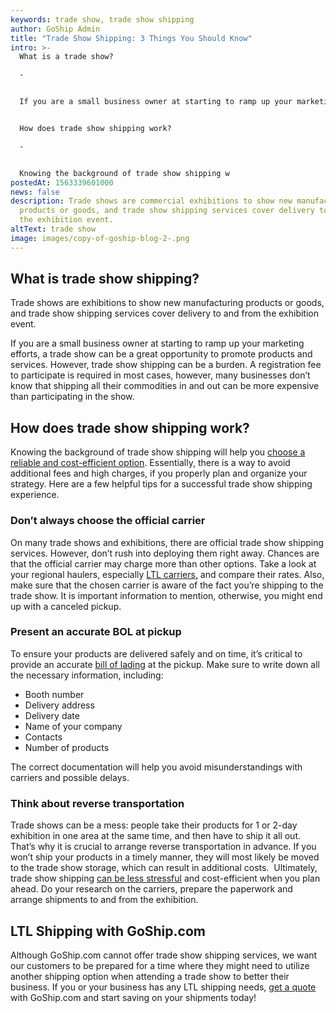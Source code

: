 ```yaml
---
keywords: trade show, trade show shipping
author: GoShip Admin
title: "Trade Show Shipping: 3 Things You Should Know"
intro: >-
  What is a trade show?

  -


  If you are a small business owner at starting to ramp up your marketing efforts, a trade show can be a great opportunity to promote products and services. However, trade show shipping can be a burden. A registration fee to participate is required in most cases, however, many businesses don’t know that shipping all their commodities in and out can be more expensive than participating in the show.  


  How does trade show shipping work?

  -


  Knowing the background of trade show shipping w
postedAt: 1563339601000
news: false
description: Trade shows are commercial exhibitions to show new manufacturing
  products or goods, and trade show shipping services cover delivery to and from
  the exhibition event.
altText: trade show
image: images/copy-of-goship-blog-2-.png
---
```

## **What is trade show shipping?**

Trade shows are exhibitions to show new manufacturing products or goods, and trade show shipping services cover delivery to and from the exhibition event. 

If you are a small business owner at starting to ramp up your marketing efforts, a trade show can be a great opportunity to promote products and services. However, trade show shipping can be a burden. A registration fee to participate is required in most cases, however, many businesses don’t know that shipping all their commodities in and out can be more expensive than participating in the show. 

## **How does trade show shipping work?**

Knowing the background of trade show shipping will help you [choose a reliable and cost-efficient option](https://www.huffpost.com/entry/how-to-save-on-trade-show-shipping_b_5a4cd29de4b06cd2bd03e394?guccounter=1&guce_referrer=aHR0cHM6Ly9zZWFyY2hsaWdodC5jb25kdWN0b3IuY29tLzE2NTUwL3dlYi1wcm9wZXJ0aWVzLzg0MTM0L3RvcGljcy82NDIwMjQ_cmFua1NvdXJjZUlkPTEmc2VlZFBocmFzZT10cmFkZStzaG93K3NoaXBwaW5nJmRhdGFiYXNlUmFua1NvdXJjZUlkPTE&guce_referrer_sig=AQAAAB6xoFjHg257bZham8ej9nb7CSuD2s6uGbkj-fC-7cDRZO215HTHfSCc92GGCf6oblVLK8zPwtpcHNm9S5_XgQKnLiPUq9-P6SzLM6dlHgRk-IGa6_gSeG4GT8-OYWZbDyE0MFv6zr228KbtksJnj89U7dNAptTMwEF2qD1gNlGt). Essentially, there is a way to avoid additional fees and high charges, if you properly plan and organize your strategy. Here are a few helpful tips for a successful trade show shipping experience. 

### **Don’t always choose the official carrier**

On many trade shows and exhibitions, there are official trade show shipping services. However, don’t rush into deploying them right away. Chances are that the official carrier may charge more than other options. Take a look at your regional haulers, especially [LTL carriers,](https://www.goship.com/blog/how-to-choose-the-right-ltl-carriers/) and compare their rates. Also, make sure that the chosen carrier is aware of the fact you’re shipping to the trade show. It is important information to mention, otherwise, you might end up with a canceled pickup. 

### **Present an accurate BOL at pickup**

To ensure your products are delivered safely and on time, it’s critical to provide an accurate [bill of lading](https://www.goship.com/blog/what-is-the-bill-of-lading-bol/) at the pickup. Make sure to write down all the necessary information, including:

* Booth number
* Delivery address
* Delivery date
* Name of your company 
* Contacts 
* Number of products

The correct documentation will help you avoid misunderstandings with carriers and possible delays. 

### **Think about reverse transportation**

Trade shows can be a mess: people take their products for 1 or 2-day exhibition in one area at the same time, and then have to ship it all out. That’s why it is crucial to arrange reverse transportation in advance. If you won’t ship your products in a timely manner, they will most likely be moved to the trade show storage, which can result in additional costs.  Ultimately, trade show shipping [can be less stressful](https://www.goship.com/blog/what-is-the-cheapest-way-to-ship-large-packages/) and cost-efficient when you plan ahead. Do your research on the carriers, prepare the paperwork and arrange shipments to and from the exhibition. 

## LTL Shipping with GoShip.com

Although GoShip.com cannot offer trade show shipping services, we want our customers to be prepared for a time where they might need to utilize another shipping option when attending a trade show to better their business. If you or your business has any LTL shipping needs, [get a quote](https://app.goship.com/#/wizard) with GoShip.com and start saving on your shipments today!